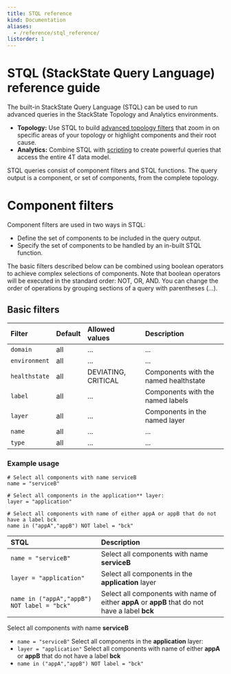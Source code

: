 ```yaml
---
title: STQL reference
kind: Documentation
aliases:
  - /reference/stql_reference/
listorder: 1
---
```


# STQL (StackState Query Language) reference guide

The built-in StackState Query Language (STQL) can be used to run advanced queries in the StackState Topology and Analytics environments.
* **Topology:** Use STQL to build [advanced topology filters]() that zoom in on specific areas of your topology or highlight components and their root cause.
* **Analytics:** Combine STQL with [scripting]() to create powerful queries that access the entire 4T data model.

STQL queries consist of component filters and STQL functions. The query output is a component, or set of components, from the complete topology.

# Component filters

Component filters are used in two ways in STQL:
* Define the set of components to be included in the query output.
* Specify the set of components to be handled by an in-built STQL function.

The basic filters described below can be combined using boolean operators to achieve complex selections of components. Note that boolean operators will be executed in the standard order: NOT, OR, AND. You can change the order of operations by grouping sections of a query with parentheses (...).

## Basic filters

| Filter | Default | Allowed values | Description |
| :--- | :--- | :--- | :--- |
| `domain` | all | ... | ... |
| `environment` | all | ... | ... |
| `healthstate` | all | DEVIATING, CRITICAL | Components with the named healthstate |
| `label` | all | ... | Components with the named labels |
| `layer` | all | ... | Components in the named layer |
| `name` | all | ... | ... |
| `type` | all | ... | ... |

### Example usage

```
# Select all components with name serviceB
name = "serviceB"

# Select all components in the application** layer:
layer = "application"

# Select all components with name of either appA or appB that do not have a label bck
name in ("appA","appB") NOT label = "bck"
```


| STQL | Description |
| :--- | :--- |
| `name = "serviceB"` | Select all components with name **serviceB** |
| `layer = "application"` | Select all components in the **application** layer |
| `name in ("appA","appB") NOT label = "bck"` | Select all components with name of either **appA** or **appB** that do not have a label **bck** |

Select all components with name **serviceB**
* `name = "serviceB"`
Select all components in the **application** layer:
* `layer = "application"`
Select all components with name of either **appA** or **appB** that do not have a label **bck**
* `name in ("appA","appB") NOT label = "bck"`

